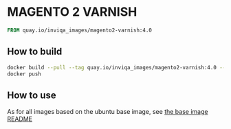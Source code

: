 # MAGENTO 2 VARNISH

```Dockerfile
FROM quay.io/inviqa_images/magento2-varnish:4.0
```

## How to build
```bash
docker build --pull --tag quay.io/inviqa_images/magento2-varnish:4.0 --rm .
docker push
```

## How to use

As for all images based on the ubuntu base image, see
[the base image README](../../ubuntu/16.04/README.md)
